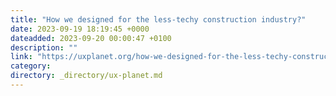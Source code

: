 ```yaml
---
title: "How we designed for the less-techy construction industry?"
date: 2023-09-19 18:19:45 +0000
dateadded: 2023-09-20 00:00:47 +0100
description: ""
link: "https://uxplanet.org/how-we-designed-for-the-less-techy-construction-industry-79113d3a5e63?source=rss----819cc2aaeee0---4"
category:
directory: _directory/ux-planet.md
---
```

